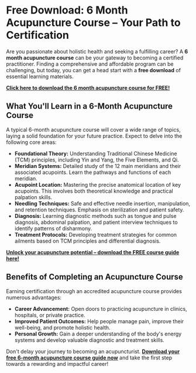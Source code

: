 # Free Download: 6 Month Acupuncture Course – Your Path to Certification

Are you passionate about holistic health and seeking a fulfilling career? A **6 month acupuncture course** can be your gateway to becoming a certified practitioner. Finding a comprehensive and affordable program can be challenging, but today, you can get a head start with a **free download** of essential learning materials.

[**Click here to download the 6 month acupuncture course for FREE!**](https://udemywork.com/6-month-acupuncture-course)

## What You'll Learn in a 6-Month Acupuncture Course

A typical 6-month acupuncture course will cover a wide range of topics, laying a solid foundation for your future practice. Expect to delve into the following core areas:

*   **Foundational Theory:** Understanding Traditional Chinese Medicine (TCM) principles, including Yin and Yang, the Five Elements, and Qi.
*   **Meridian Systems:**  Detailed study of the 12 main meridians and their associated acupoints.  Learn the pathways and functions of each meridian.
*   **Acupoint Location:**  Mastering the precise anatomical location of key acupoints.  This involves both theoretical knowledge and practical palpation skills.
*   **Needling Techniques:**  Safe and effective needle insertion, manipulation, and retention techniques.  Emphasis on sterilization and patient safety.
*   **Diagnosis:**  Learning diagnostic methods such as tongue and pulse diagnosis, abdominal palpation, and patient interview techniques to identify patterns of disharmony.
*   **Treatment Protocols:**  Developing treatment strategies for common ailments based on TCM principles and differential diagnosis.

[**Unlock your acupuncture potential – download the FREE course guide here!**](https://udemywork.com/6-month-acupuncture-course)

##  Benefits of Completing an Acupuncture Course

Earning certification through an accredited acupuncture course provides numerous advantages:

*   **Career Advancement:**  Open doors to practicing acupuncture in clinics, hospitals, or private practice.
*   **Improved Patient Outcomes:**  Help people manage pain, improve their well-being, and promote holistic health.
*   **Personal Growth:**  Gain a deeper understanding of the body's energy systems and develop valuable diagnostic and treatment skills.

Don't delay your journey to becoming an acupuncturist. **[Download your free 6-month acupuncture course guide now](https://udemywork.com/6-month-acupuncture-course)** and take the first step towards a rewarding and impactful career!

